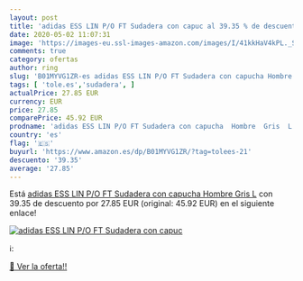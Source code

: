 ```yaml
---
layout: post
title: 'adidas ESS LIN P/O FT Sudadera con capuc al 39.35 % de descuento'
date: 2020-05-02 11:07:31
image: 'https://images-eu.ssl-images-amazon.com/images/I/41kkHaV4kPL._SL200_.jpg'
comments: true
category: ofertas
author: ring
slug: 'B01MYVG1ZR-es adidas ESS LIN P/O FT Sudadera con capucha Hombre Gris L'
tags: [ 'tole.es','sudadera', ]
actualPrice: 27.85 EUR
currency: EUR
price: 27.85
comparePrice: 45.92 EUR
prodname: 'adidas ESS LIN P/O FT Sudadera con capucha  Hombre  Gris  L'
country: 'es'
flag: '🇪🇸'
buyurl: 'https://www.amazon.es/dp/B01MYVG1ZR/?tag=tolees-21'
descuento: '39.35'
average: '27.85'
---
```


Está [adidas ESS LIN P/O FT Sudadera con capucha  Hombre  Gris  L](https://www.amazon.es/dp/B01MYVG1ZR/?tag=tolees-21) con 39.35 de descuento por 27.85 EUR (original: 45.92 EUR) en el siguiente enlace!

[![adidas ESS LIN P/O FT Sudadera con capuc](https://images-eu.ssl-images-amazon.com/images/I/41kkHaV4kPL._SL200_.jpg)](https://www.amazon.es/dp/B01MYVG1ZR/?tag=tolees-21)

ℹ️:


[🛒 Ver la oferta!!](https://www.amazon.es/dp/B01MYVG1ZR/?tag=tolees-21)
